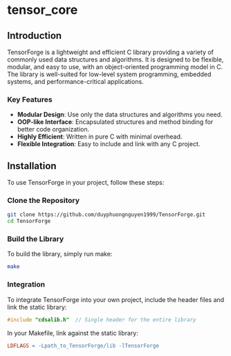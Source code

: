 # tensor_core

## Introduction

TensorForge is a lightweight and efficient C library providing a variety of commonly used data structures and algorithms. It is designed to be flexible, modular, and easy to use, with an object-oriented programming model in C. The library is well-suited for low-level system programming, embedded systems, and performance-critical applications.

### Key Features

- **Modular Design**: Use only the data structures and algorithms you need.
- **OOP-like Interface**: Encapsulated structures and method binding for better code organization.
- **Highly Efficient**: Written in pure C with minimal overhead.
- **Flexible Integration**: Easy to include and link with any C project.

## Installation

To use TensorForge in your project, follow these steps:

### Clone the Repository

```bash
git clone https://github.com/duyphuongnguyen1999/TensorForge.git
cd TensorForge
```

### Build the Library

To build the library, simply run make:

```bash
make
```

### Integration

To integrate TensorForge into your own project, include the header files and link the static library:

```c
#include "cdsalib.h"  // Single header for the entire library
```

In your Makefile, link against the static library:

```makefile
LDFLAGS = -Lpath_to_TensorForge/lib -lTensorForge
```
